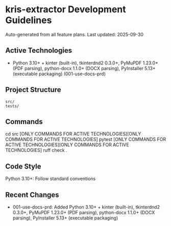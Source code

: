 # kris-extractor Development Guidelines

Auto-generated from all feature plans. Last updated: 2025-09-30

## Active Technologies
- Python 3.10+ + kinter (built-in), tkinterdnd2 0.3.0+, PyMuPDF 1.23.0+ (PDF parsing), python-docx 1.1.0+ (DOCX parsing), PyInstaller 5.13+ (executable packaging) (001-use-docs-prd)

## Project Structure
```
src/
tests/
```

## Commands
cd src [ONLY COMMANDS FOR ACTIVE TECHNOLOGIES][ONLY COMMANDS FOR ACTIVE TECHNOLOGIES] pytest [ONLY COMMANDS FOR ACTIVE TECHNOLOGIES][ONLY COMMANDS FOR ACTIVE TECHNOLOGIES] ruff check .

## Code Style
Python 3.10+: Follow standard conventions

## Recent Changes
- 001-use-docs-prd: Added Python 3.10+ + kinter (built-in), tkinterdnd2 0.3.0+, PyMuPDF 1.23.0+ (PDF parsing), python-docx 1.1.0+ (DOCX parsing), PyInstaller 5.13+ (executable packaging)

<!-- MANUAL ADDITIONS START -->
<!-- MANUAL ADDITIONS END -->